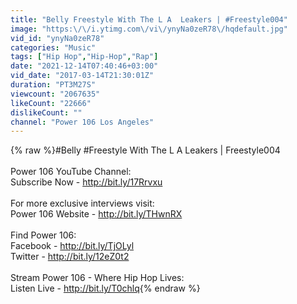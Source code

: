 ```yaml
---
title: "Belly Freestyle With The L A  Leakers | #Freestyle004"
image: "https:\/\/i.ytimg.com\/vi\/ynyNa0zeR78\/hqdefault.jpg"
vid_id: "ynyNa0zeR78"
categories: "Music"
tags: ["Hip Hop","Hip-Hop","Rap"]
date: "2021-12-14T07:40:46+03:00"
vid_date: "2017-03-14T21:30:01Z"
duration: "PT3M27S"
viewcount: "2067635"
likeCount: "22666"
dislikeCount: ""
channel: "Power 106 Los Angeles"
---
```

{% raw %}#Belly #Freestyle With The L A  Leakers | Freestyle004<br /><br />Power 106 YouTube Channel: <br />Subscribe Now - <a rel="nofollow" target="blank" href="http://bit.ly/17Rrvxu">http://bit.ly/17Rrvxu</a><br /><br />For more exclusive interviews visit:<br />Power 106 Website - <a rel="nofollow" target="blank" href="http://bit.ly/THwnRX">http://bit.ly/THwnRX</a> <br /><br />Find Power 106:<br />Facebook - <a rel="nofollow" target="blank" href="http://bit.ly/TjOLyl">http://bit.ly/TjOLyl</a> <br />Twitter - <a rel="nofollow" target="blank" href="http://bit.ly/12eZ0t2">http://bit.ly/12eZ0t2</a><br /><br />Stream Power 106 - Where Hip Hop Lives:<br />Listen Live - <a rel="nofollow" target="blank" href="http://bit.ly/T0chlq">http://bit.ly/T0chlq</a>{% endraw %}
